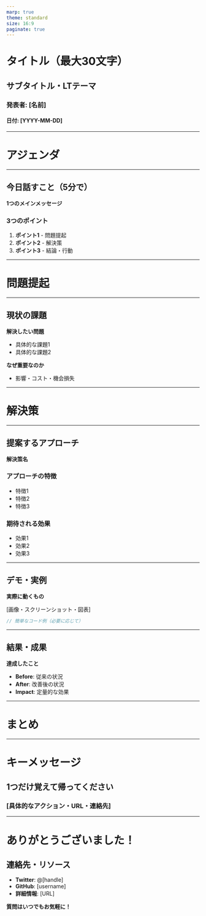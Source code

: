 ```yaml
---
marp: true
theme: standard
size: 16:9
paginate: true
---
```


<!-- _class: cover -->

# タイトル（最大30文字）

## サブタイトル・LTテーマ

### 発表者: [名前]

#### 日付: [YYYY-MM-DD]

---

<!-- _class: section-title -->

# アジェンダ

---

## 今日話すこと（5分で）

**1つのメインメッセージ**

### 3つのポイント

1. **ポイント1** - 問題提起
2. **ポイント2** - 解決策
3. **ポイント3** - 結論・行動

<!-- 
スピーカーノート:
- 30秒で概要を説明
- 聴衆の興味を引く
- LTは簡潔さが命
-->

---

<!-- _class: section-title -->

# 問題提起

---

## 現状の課題

**解決したい問題**

- 具体的な課題1
- 具体的な課題2

**なぜ重要なのか**
- 影響・コスト・機会損失

<!-- 
スピーカーノート:
- 1分で問題を明確化
- 聴衆に共感してもらう
- データがあれば提示
-->

---

<!-- _class: section-title -->

# 解決策

---

## 提案するアプローチ

**解決策名**

<div class="two-columns">

### アプローチの特徴
- 特徴1
- 特徴2  
- 特徴3

### 期待される効果
- 効果1
- 効果2
- 効果3

</div>

<!-- 
スピーカーノート:
- 1.5分で解決策を説明
- なぜこのアプローチなのか
- 他の選択肢との違い
-->

---

## デモ・実例

**実際に動くもの**

[画像・スクリーンショット・図表]

```javascript
// 簡単なコード例（必要に応じて）
```

<!-- 
スピーカーノート:
- 1.5分でデモ
- 視覚的に分かりやすく
- 動作するものを見せる
-->

---

<!-- _class: metric-card -->

## 結果・成果

**達成したこと**

- **Before**: 従来の状況
- **After**: 改善後の状況  
- **Impact**: 定量的な効果

<!-- 
スピーカーノート:
- 30秒で成果を強調
- 数値があれば具体的に
-->

---

<!-- _class: section-title -->

# まとめ

---

<!-- _class: cover -->

# キーメッセージ

## 1つだけ覚えて帰ってください

### [具体的なアクション・URL・連絡先]

<!-- 
スピーカーノート:
- 30秒でまとめ
- 明確なCall to Action
- 印象に残るメッセージ
-->

---

# ありがとうございました！

## 連絡先・リソース

- **Twitter**: @[handle]
- **GitHub**: [username]  
- **詳細情報**: [URL]

**質問はいつでもお気軽に！**

<!-- 
スピーカーノート:
- 質疑応答は時間外でもOK
- 連絡先を明確に伝える
- フォローアップ歓迎の姿勢
-->